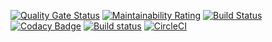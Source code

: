 [![Quality Gate Status](https://sonarcloud.io/api/project_badges/measure?project=kaloglu_Duels&metric=alert_status)](https://sonarcloud.io/dashboard?id=kaloglu_Duels) [![Maintainability Rating](https://sonarcloud.io/api/project_badges/measure?project=kaloglu_Duels&metric=sqale_rating)](https://sonarcloud.io/dashboard?id=kaloglu_Duels)
[![Build Status](https://travis-ci.org/kaloglu/Duels.svg?branch=master)](https://travis-ci.org/kaloglu/Duels) [![Codacy Badge](https://api.codacy.com/project/badge/Grade/ba182917490249968005cb509424cbce)](https://app.codacy.com/app/kaloglu/Duels?utm_source=github.com&utm_medium=referral&utm_content=kaloglu/Duels&utm_campaign=Badge_Grade_Settings) [![Build status](https://ci.appveyor.com/api/projects/status/bbt52923b8w0now0?svg=true)](https://ci.appveyor.com/project/kaloglu/duels) [![CircleCI](https://circleci.com/gh/kaloglu/Duels/tree/master.svg?style=svg)](https://circleci.com/gh/kaloglu/Duels/tree/master)
